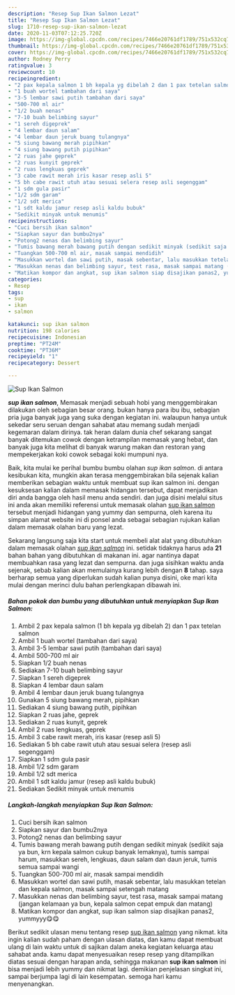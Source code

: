 ```yaml
---
description: "Resep Sup Ikan Salmon Lezat"
title: "Resep Sup Ikan Salmon Lezat"
slug: 1710-resep-sup-ikan-salmon-lezat
date: 2020-11-03T07:12:25.720Z
image: https://img-global.cpcdn.com/recipes/7466e20761df1789/751x532cq70/sup-ikan-salmon-foto-resep-utama.jpg
thumbnail: https://img-global.cpcdn.com/recipes/7466e20761df1789/751x532cq70/sup-ikan-salmon-foto-resep-utama.jpg
cover: https://img-global.cpcdn.com/recipes/7466e20761df1789/751x532cq70/sup-ikan-salmon-foto-resep-utama.jpg
author: Rodney Perry
ratingvalue: 3
reviewcount: 10
recipeingredient:
- "2 pax kepala salmon 1 bh kepala yg dibelah 2 dan 1 pax tetelan salmon"
- "1 buah wortel tambahan dari saya"
- "3-5 lembar sawi putih tambahan dari saya"
- "500-700 ml air"
- "1/2 buah nenas"
- "7-10 buah belimbing sayur"
- "1 sereh digeprek"
- "4 lembar daun salam"
- "4 lembar daun jeruk buang tulangnya"
- "5 siung bawang merah pipihkan"
- "4 siung bawang putih pipihkan"
- "2 ruas jahe geprek"
- "2 ruas kunyit geprek"
- "2 ruas lengkuas geprek"
- "3 cabe rawit merah iris kasar resep asli 5"
- "5 bh cabe rawit utuh atau sesuai selera resep asli segenggam"
- "1 sdm gula pasir"
- "1/2 sdm garam"
- "1/2 sdt merica"
- "1 sdt kaldu jamur resep asli kaldu bubuk"
- "Sedikit minyak untuk menumis"
recipeinstructions:
- "Cuci bersih ikan salmon"
- "Siapkan sayur dan bumbu2nya"
- "Potong2 nenas dan belimbing sayur"
- "Tumis bawang merah bawang putih dengan sedikit minyak (sedikit saja ya bun, krn kepala salmon cukup banyak lemaknya), tumis sampai harum, masukkan sereh, lengkuas, daun salam dan daun jeruk, tumis semua sampai wangi"
- "Tuangkan 500-700 ml air, masak sampai mendidih"
- "Masukkan wortel dan sawi putih, masak sebentar, lalu masukkan tetelan dan kepala salmon, masak sampai setengah matang"
- "Masukkan nenas dan belimbing sayur, test rasa, masak sampai matang (jangan kelamaan ya bun, kepala salmon cepat empuk dan matang)"
- "Matikan kompor dan angkat, sup ikan salmon siap disajikan panas2, yummyyy😋😋"
categories:
- Resep
tags:
- sup
- ikan
- salmon

katakunci: sup ikan salmon 
nutrition: 198 calories
recipecuisine: Indonesian
preptime: "PT24M"
cooktime: "PT36M"
recipeyield: "1"
recipecategory: Dessert

---
```



![Sup Ikan Salmon](https://img-global.cpcdn.com/recipes/7466e20761df1789/751x532cq70/sup-ikan-salmon-foto-resep-utama.jpg)

<b><i>sup ikan salmon</i></b>, Memasak menjadi sebuah hobi yang menggembirakan dilakukan oleh sebagian besar orang. bukan hanya para ibu ibu, sebagian pria juga banyak juga yang suka dengan kegiatan ini. walaupun hanya untuk sekedar seru seruan dengan sahabat atau memang sudah menjadi kegemaran dalam dirinya. tak heran dalam dunia chef sekarang sangat banyak ditemukan cowok dengan ketrampilan memasak yang hebat, dan banyak juga kita melihat di banyak warung makan dan restoran yang mempekerjakan koki cowok sebagai koki mumpuni nya.

Baik, kita mulai ke perihal bumbu bumbu olahan <i>sup ikan salmon</i>. di antara kesibukan kita, mungkin akan terasa menggembirakan bila sejenak kalian memberikan sebagian waktu untuk membuat sup ikan salmon ini. dengan kesuksesan kalian dalam memasak hidangan tersebut, dapat menjadikan diri anda bangga oleh hasil menu anda sendiri. dan juga disini melalui situs ini anda akan memiliki referensi untuk memasak olahan <u>sup ikan salmon</u> tersebut menjadi hidangan yang yummy dan sempurna, oleh karena itu simpan alamat website ini di ponsel anda sebagai sebagian rujukan kalian dalam memasak olahan baru yang lezat.




Sekarang langsung saja kita start untuk membeli alat alat yang dibutuhkan dalam memasak olahan <u><i>sup ikan salmon</i></u> ini. setidak tidaknya harus ada <b>21</b> bahan bahan yang dibutuhkan di makanan ini. agar nantinya dapat membuahkan rasa yang lezat dan sempurna. dan juga sisihkan waktu anda sejenak, sebab kalian akan memulainya kurang lebih dengan <b>8</b> tahap. saya berharap semua yang diperlukan sudah kalian punya disini, oke mari kita mulai dengan merinci dulu bahan perlengkapan dibawah ini.

<!--inarticleads1-->

##### Bahan pokok dan bumbu yang dibutuhkan untuk menyiapkan Sup Ikan Salmon:

1. Ambil 2 pax kepala salmon (1 bh kepala yg dibelah 2) dan 1 pax tetelan salmon
1. Ambil 1 buah wortel (tambahan dari saya)
1. Ambil 3-5 lembar sawi putih (tambahan dari saya)
1. Ambil 500-700 ml air
1. Siapkan 1/2 buah nenas
1. Sediakan 7-10 buah belimbing sayur
1. Siapkan 1 sereh digeprek
1. Siapkan 4 lembar daun salam
1. Ambil 4 lembar daun jeruk buang tulangnya
1. Gunakan 5 siung bawang merah, pipihkan
1. Sediakan 4 siung bawang putih, pipihkan
1. Siapkan 2 ruas jahe, geprek
1. Sediakan 2 ruas kunyit, geprek
1. Ambil 2 ruas lengkuas, geprek
1. Ambil 3 cabe rawit merah, iris kasar (resep asli 5)
1. Sediakan 5 bh cabe rawit utuh atau sesuai selera (resep asli segenggam)
1. Siapkan 1 sdm gula pasir
1. Ambil 1/2 sdm garam
1. Ambil 1/2 sdt merica
1. Ambil 1 sdt kaldu jamur (resep asli kaldu bubuk)
1. Sediakan Sedikit minyak untuk menumis




<!--inarticleads2-->

##### Langkah-langkah menyiapkan Sup Ikan Salmon:

1. Cuci bersih ikan salmon
1. Siapkan sayur dan bumbu2nya
1. Potong2 nenas dan belimbing sayur
1. Tumis bawang merah bawang putih dengan sedikit minyak (sedikit saja ya bun, krn kepala salmon cukup banyak lemaknya), tumis sampai harum, masukkan sereh, lengkuas, daun salam dan daun jeruk, tumis semua sampai wangi
1. Tuangkan 500-700 ml air, masak sampai mendidih
1. Masukkan wortel dan sawi putih, masak sebentar, lalu masukkan tetelan dan kepala salmon, masak sampai setengah matang
1. Masukkan nenas dan belimbing sayur, test rasa, masak sampai matang (jangan kelamaan ya bun, kepala salmon cepat empuk dan matang)
1. Matikan kompor dan angkat, sup ikan salmon siap disajikan panas2, yummyyy😋😋




Berikut sedikit ulasan menu tentang resep <u>sup ikan salmon</u> yang nikmat. kita ingin kalian sudah paham dengan ulasan diatas, dan kamu dapat membuat ulang di lain waktu untuk di sajikan dalam aneka kegiatan keluarga atau sahabat anda. kamu dapat menyesuaikan resep resep yang ditampilkan diatas sesuai dengan harapan anda, sehingga makanan <b>sup ikan salmon</b> ini bisa menjadi lebih yummy dan nikmat lagi. demikian penjelasan singkat ini, sampai berjumpa lagi di lain kesempatan. semoga hari kamu menyenangkan.
